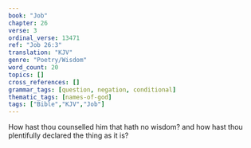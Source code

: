 ```yaml
---
book: "Job"
chapter: 26
verse: 3
ordinal_verse: 13471
ref: "Job 26:3"
translation: "KJV"
genre: "Poetry/Wisdom"
word_count: 20
topics: []
cross_references: []
grammar_tags: [question, negation, conditional]
thematic_tags: [names-of-god]
tags: ["Bible","KJV","Job"]
---
```

How hast thou counselled him that hath no wisdom? and how hast thou plentifully declared the thing as it is?
